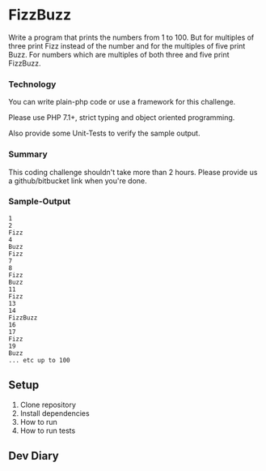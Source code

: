 # FizzBuzz

Write a program that prints the numbers from 1 to 100. But for multiples of three print Fizz instead of the number and for the multiples of five print Buzz. For numbers which are multiples of both three and five print FizzBuzz.

### Technology
You can write plain-php code or use a framework for this challenge.

Please use PHP 7.1+, strict typing and object oriented programming.

Also provide some Unit-Tests to verify the sample output.

### Summary
This coding challenge shouldn't take more than 2 hours. Please provide us a github/bitbucket link when you're done.

### Sample-Output
```
1
2
Fizz
4
Buzz
Fizz
7
8
Fizz
Buzz
11
Fizz
13
14
FizzBuzz
16
17
Fizz
19
Buzz
... etc up to 100
```

## Setup

1. Clone repository
2. Install dependencies
3. How to run
4. How to run tests

## Dev Diary
